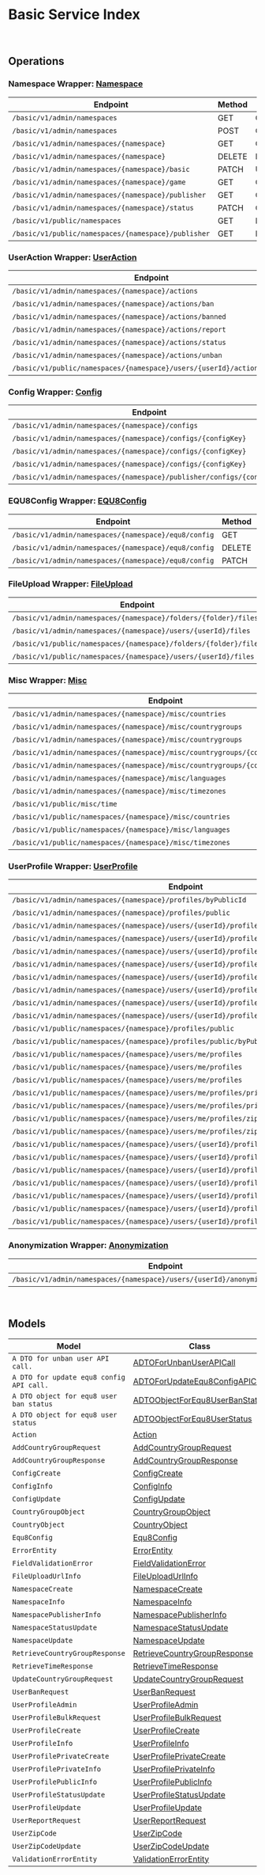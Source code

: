 # Basic Service Index

&nbsp;  

## Operations

### Namespace Wrapper:  [Namespace](../../src/main/java/net/accelbyte/sdk/api/basic/wrappers/Namespace.java)
| Endpoint | Method | ID | Class | Example |
|---|---|---|---|---|
| `/basic/v1/admin/namespaces` | GET | GetNamespaces | [GetNamespaces](../../src/main/java/net/accelbyte/sdk/api/basic/operations/namespace/GetNamespaces.java) | [GetNamespaces](../../samples/cli/src/main/java/net/accelbyte/sdk/cli/api/basic/namespace/GetNamespaces.java) |
| `/basic/v1/admin/namespaces` | POST | CreateNamespace | [CreateNamespace](../../src/main/java/net/accelbyte/sdk/api/basic/operations/namespace/CreateNamespace.java) | [CreateNamespace](../../samples/cli/src/main/java/net/accelbyte/sdk/cli/api/basic/namespace/CreateNamespace.java) |
| `/basic/v1/admin/namespaces/{namespace}` | GET | GetNamespace | [GetNamespace](../../src/main/java/net/accelbyte/sdk/api/basic/operations/namespace/GetNamespace.java) | [GetNamespace](../../samples/cli/src/main/java/net/accelbyte/sdk/cli/api/basic/namespace/GetNamespace.java) |
| `/basic/v1/admin/namespaces/{namespace}` | DELETE | DeleteNamespace | [DeleteNamespace](../../src/main/java/net/accelbyte/sdk/api/basic/operations/namespace/DeleteNamespace.java) | [DeleteNamespace](../../samples/cli/src/main/java/net/accelbyte/sdk/cli/api/basic/namespace/DeleteNamespace.java) |
| `/basic/v1/admin/namespaces/{namespace}/basic` | PATCH | UpdateNamespace | [UpdateNamespace](../../src/main/java/net/accelbyte/sdk/api/basic/operations/namespace/UpdateNamespace.java) | [UpdateNamespace](../../samples/cli/src/main/java/net/accelbyte/sdk/cli/api/basic/namespace/UpdateNamespace.java) |
| `/basic/v1/admin/namespaces/{namespace}/game` | GET | GetGameNamespaces | [GetGameNamespaces](../../src/main/java/net/accelbyte/sdk/api/basic/operations/namespace/GetGameNamespaces.java) | [GetGameNamespaces](../../samples/cli/src/main/java/net/accelbyte/sdk/cli/api/basic/namespace/GetGameNamespaces.java) |
| `/basic/v1/admin/namespaces/{namespace}/publisher` | GET | GetNamespacePublisher | [GetNamespacePublisher](../../src/main/java/net/accelbyte/sdk/api/basic/operations/namespace/GetNamespacePublisher.java) | [GetNamespacePublisher](../../samples/cli/src/main/java/net/accelbyte/sdk/cli/api/basic/namespace/GetNamespacePublisher.java) |
| `/basic/v1/admin/namespaces/{namespace}/status` | PATCH | ChangeNamespaceStatus | [ChangeNamespaceStatus](../../src/main/java/net/accelbyte/sdk/api/basic/operations/namespace/ChangeNamespaceStatus.java) | [ChangeNamespaceStatus](../../samples/cli/src/main/java/net/accelbyte/sdk/cli/api/basic/namespace/ChangeNamespaceStatus.java) |
| `/basic/v1/public/namespaces` | GET | PublicGetNamespaces | [PublicGetNamespaces](../../src/main/java/net/accelbyte/sdk/api/basic/operations/namespace/PublicGetNamespaces.java) | [PublicGetNamespaces](../../samples/cli/src/main/java/net/accelbyte/sdk/cli/api/basic/namespace/PublicGetNamespaces.java) |
| `/basic/v1/public/namespaces/{namespace}/publisher` | GET | PublicGetNamespacePublisher | [PublicGetNamespacePublisher](../../src/main/java/net/accelbyte/sdk/api/basic/operations/namespace/PublicGetNamespacePublisher.java) | [PublicGetNamespacePublisher](../../samples/cli/src/main/java/net/accelbyte/sdk/cli/api/basic/namespace/PublicGetNamespacePublisher.java) |

### UserAction Wrapper:  [UserAction](../../src/main/java/net/accelbyte/sdk/api/basic/wrappers/UserAction.java)
| Endpoint | Method | ID | Class | Example |
|---|---|---|---|---|
| `/basic/v1/admin/namespaces/{namespace}/actions` | GET | GetActions | [GetActions](../../src/main/java/net/accelbyte/sdk/api/basic/operations/user_action/GetActions.java) | [GetActions](../../samples/cli/src/main/java/net/accelbyte/sdk/cli/api/basic/user_action/GetActions.java) |
| `/basic/v1/admin/namespaces/{namespace}/actions/ban` | POST | BanUsers | [BanUsers](../../src/main/java/net/accelbyte/sdk/api/basic/operations/user_action/BanUsers.java) | [BanUsers](../../samples/cli/src/main/java/net/accelbyte/sdk/cli/api/basic/user_action/BanUsers.java) |
| `/basic/v1/admin/namespaces/{namespace}/actions/banned` | GET | GetBannedUsers | [GetBannedUsers](../../src/main/java/net/accelbyte/sdk/api/basic/operations/user_action/GetBannedUsers.java) | [GetBannedUsers](../../samples/cli/src/main/java/net/accelbyte/sdk/cli/api/basic/user_action/GetBannedUsers.java) |
| `/basic/v1/admin/namespaces/{namespace}/actions/report` | POST | ReportUser | [ReportUser](../../src/main/java/net/accelbyte/sdk/api/basic/operations/user_action/ReportUser.java) | [ReportUser](../../samples/cli/src/main/java/net/accelbyte/sdk/cli/api/basic/user_action/ReportUser.java) |
| `/basic/v1/admin/namespaces/{namespace}/actions/status` | GET | GetUserStatus | [GetUserStatus](../../src/main/java/net/accelbyte/sdk/api/basic/operations/user_action/GetUserStatus.java) | [GetUserStatus](../../samples/cli/src/main/java/net/accelbyte/sdk/cli/api/basic/user_action/GetUserStatus.java) |
| `/basic/v1/admin/namespaces/{namespace}/actions/unban` | POST | UnBanUsers | [UnBanUsers](../../src/main/java/net/accelbyte/sdk/api/basic/operations/user_action/UnBanUsers.java) | [UnBanUsers](../../samples/cli/src/main/java/net/accelbyte/sdk/cli/api/basic/user_action/UnBanUsers.java) |
| `/basic/v1/public/namespaces/{namespace}/users/{userId}/actions/report` | POST | PublicReportUser | [PublicReportUser](../../src/main/java/net/accelbyte/sdk/api/basic/operations/user_action/PublicReportUser.java) | [PublicReportUser](../../samples/cli/src/main/java/net/accelbyte/sdk/cli/api/basic/user_action/PublicReportUser.java) |

### Config Wrapper:  [Config](../../src/main/java/net/accelbyte/sdk/api/basic/wrappers/Config.java)
| Endpoint | Method | ID | Class | Example |
|---|---|---|---|---|
| `/basic/v1/admin/namespaces/{namespace}/configs` | POST | CreateConfig | [CreateConfig](../../src/main/java/net/accelbyte/sdk/api/basic/operations/config/CreateConfig.java) | [CreateConfig](../../samples/cli/src/main/java/net/accelbyte/sdk/cli/api/basic/config/CreateConfig.java) |
| `/basic/v1/admin/namespaces/{namespace}/configs/{configKey}` | GET | GetConfig1 | [GetConfig1](../../src/main/java/net/accelbyte/sdk/api/basic/operations/config/GetConfig1.java) | [GetConfig1](../../samples/cli/src/main/java/net/accelbyte/sdk/cli/api/basic/config/GetConfig1.java) |
| `/basic/v1/admin/namespaces/{namespace}/configs/{configKey}` | DELETE | DeleteConfig1 | [DeleteConfig1](../../src/main/java/net/accelbyte/sdk/api/basic/operations/config/DeleteConfig1.java) | [DeleteConfig1](../../samples/cli/src/main/java/net/accelbyte/sdk/cli/api/basic/config/DeleteConfig1.java) |
| `/basic/v1/admin/namespaces/{namespace}/configs/{configKey}` | PATCH | UpdateConfig1 | [UpdateConfig1](../../src/main/java/net/accelbyte/sdk/api/basic/operations/config/UpdateConfig1.java) | [UpdateConfig1](../../samples/cli/src/main/java/net/accelbyte/sdk/cli/api/basic/config/UpdateConfig1.java) |
| `/basic/v1/admin/namespaces/{namespace}/publisher/configs/{configKey}` | GET | GetPublisherConfig | [GetPublisherConfig](../../src/main/java/net/accelbyte/sdk/api/basic/operations/config/GetPublisherConfig.java) | [GetPublisherConfig](../../samples/cli/src/main/java/net/accelbyte/sdk/cli/api/basic/config/GetPublisherConfig.java) |

### EQU8Config Wrapper:  [EQU8Config](../../src/main/java/net/accelbyte/sdk/api/basic/wrappers/EQU8Config.java)
| Endpoint | Method | ID | Class | Example |
|---|---|---|---|---|
| `/basic/v1/admin/namespaces/{namespace}/equ8/config` | GET | GetConfig | [GetConfig](../../src/main/java/net/accelbyte/sdk/api/basic/operations/equ8_config/GetConfig.java) | [GetConfig](../../samples/cli/src/main/java/net/accelbyte/sdk/cli/api/basic/equ8_config/GetConfig.java) |
| `/basic/v1/admin/namespaces/{namespace}/equ8/config` | DELETE | DeleteConfig | [DeleteConfig](../../src/main/java/net/accelbyte/sdk/api/basic/operations/equ8_config/DeleteConfig.java) | [DeleteConfig](../../samples/cli/src/main/java/net/accelbyte/sdk/cli/api/basic/equ8_config/DeleteConfig.java) |
| `/basic/v1/admin/namespaces/{namespace}/equ8/config` | PATCH | UpdateConfig | [UpdateConfig](../../src/main/java/net/accelbyte/sdk/api/basic/operations/equ8_config/UpdateConfig.java) | [UpdateConfig](../../samples/cli/src/main/java/net/accelbyte/sdk/cli/api/basic/equ8_config/UpdateConfig.java) |

### FileUpload Wrapper:  [FileUpload](../../src/main/java/net/accelbyte/sdk/api/basic/wrappers/FileUpload.java)
| Endpoint | Method | ID | Class | Example |
|---|---|---|---|---|
| `/basic/v1/admin/namespaces/{namespace}/folders/{folder}/files` | POST | GeneratedUploadUrl | [GeneratedUploadUrl](../../src/main/java/net/accelbyte/sdk/api/basic/operations/file_upload/GeneratedUploadUrl.java) | [GeneratedUploadUrl](../../samples/cli/src/main/java/net/accelbyte/sdk/cli/api/basic/file_upload/GeneratedUploadUrl.java) |
| `/basic/v1/admin/namespaces/{namespace}/users/{userId}/files` | POST | GeneratedUserUploadContentUrl | [GeneratedUserUploadContentUrl](../../src/main/java/net/accelbyte/sdk/api/basic/operations/file_upload/GeneratedUserUploadContentUrl.java) | [GeneratedUserUploadContentUrl](../../samples/cli/src/main/java/net/accelbyte/sdk/cli/api/basic/file_upload/GeneratedUserUploadContentUrl.java) |
| `/basic/v1/public/namespaces/{namespace}/folders/{folder}/files` | POST | PublicGeneratedUploadUrl | [PublicGeneratedUploadUrl](../../src/main/java/net/accelbyte/sdk/api/basic/operations/file_upload/PublicGeneratedUploadUrl.java) | [PublicGeneratedUploadUrl](../../samples/cli/src/main/java/net/accelbyte/sdk/cli/api/basic/file_upload/PublicGeneratedUploadUrl.java) |
| `/basic/v1/public/namespaces/{namespace}/users/{userId}/files` | POST | PublicGeneratedUserUploadContentUrl | [PublicGeneratedUserUploadContentUrl](../../src/main/java/net/accelbyte/sdk/api/basic/operations/file_upload/PublicGeneratedUserUploadContentUrl.java) | [PublicGeneratedUserUploadContentUrl](../../samples/cli/src/main/java/net/accelbyte/sdk/cli/api/basic/file_upload/PublicGeneratedUserUploadContentUrl.java) |

### Misc Wrapper:  [Misc](../../src/main/java/net/accelbyte/sdk/api/basic/wrappers/Misc.java)
| Endpoint | Method | ID | Class | Example |
|---|---|---|---|---|
| `/basic/v1/admin/namespaces/{namespace}/misc/countries` | GET | GetCountries | [GetCountries](../../src/main/java/net/accelbyte/sdk/api/basic/operations/misc/GetCountries.java) | [GetCountries](../../samples/cli/src/main/java/net/accelbyte/sdk/cli/api/basic/misc/GetCountries.java) |
| `/basic/v1/admin/namespaces/{namespace}/misc/countrygroups` | GET | GetCountryGroups | [GetCountryGroups](../../src/main/java/net/accelbyte/sdk/api/basic/operations/misc/GetCountryGroups.java) | [GetCountryGroups](../../samples/cli/src/main/java/net/accelbyte/sdk/cli/api/basic/misc/GetCountryGroups.java) |
| `/basic/v1/admin/namespaces/{namespace}/misc/countrygroups` | POST | AddCountryGroup | [AddCountryGroup](../../src/main/java/net/accelbyte/sdk/api/basic/operations/misc/AddCountryGroup.java) | [AddCountryGroup](../../samples/cli/src/main/java/net/accelbyte/sdk/cli/api/basic/misc/AddCountryGroup.java) |
| `/basic/v1/admin/namespaces/{namespace}/misc/countrygroups/{countryGroupCode}` | PUT | UpdateCountryGroup | [UpdateCountryGroup](../../src/main/java/net/accelbyte/sdk/api/basic/operations/misc/UpdateCountryGroup.java) | [UpdateCountryGroup](../../samples/cli/src/main/java/net/accelbyte/sdk/cli/api/basic/misc/UpdateCountryGroup.java) |
| `/basic/v1/admin/namespaces/{namespace}/misc/countrygroups/{countryGroupCode}` | DELETE | DeleteCountryGroup | [DeleteCountryGroup](../../src/main/java/net/accelbyte/sdk/api/basic/operations/misc/DeleteCountryGroup.java) | [DeleteCountryGroup](../../samples/cli/src/main/java/net/accelbyte/sdk/cli/api/basic/misc/DeleteCountryGroup.java) |
| `/basic/v1/admin/namespaces/{namespace}/misc/languages` | GET | GetLanguages | [GetLanguages](../../src/main/java/net/accelbyte/sdk/api/basic/operations/misc/GetLanguages.java) | [GetLanguages](../../samples/cli/src/main/java/net/accelbyte/sdk/cli/api/basic/misc/GetLanguages.java) |
| `/basic/v1/admin/namespaces/{namespace}/misc/timezones` | GET | GetTimeZones | [GetTimeZones](../../src/main/java/net/accelbyte/sdk/api/basic/operations/misc/GetTimeZones.java) | [GetTimeZones](../../samples/cli/src/main/java/net/accelbyte/sdk/cli/api/basic/misc/GetTimeZones.java) |
| `/basic/v1/public/misc/time` | GET | PublicGetTime | [PublicGetTime](../../src/main/java/net/accelbyte/sdk/api/basic/operations/misc/PublicGetTime.java) | [PublicGetTime](../../samples/cli/src/main/java/net/accelbyte/sdk/cli/api/basic/misc/PublicGetTime.java) |
| `/basic/v1/public/namespaces/{namespace}/misc/countries` | GET | PublicGetCountries | [PublicGetCountries](../../src/main/java/net/accelbyte/sdk/api/basic/operations/misc/PublicGetCountries.java) | [PublicGetCountries](../../samples/cli/src/main/java/net/accelbyte/sdk/cli/api/basic/misc/PublicGetCountries.java) |
| `/basic/v1/public/namespaces/{namespace}/misc/languages` | GET | PublicGetLanguages | [PublicGetLanguages](../../src/main/java/net/accelbyte/sdk/api/basic/operations/misc/PublicGetLanguages.java) | [PublicGetLanguages](../../samples/cli/src/main/java/net/accelbyte/sdk/cli/api/basic/misc/PublicGetLanguages.java) |
| `/basic/v1/public/namespaces/{namespace}/misc/timezones` | GET | PublicGetTimeZones | [PublicGetTimeZones](../../src/main/java/net/accelbyte/sdk/api/basic/operations/misc/PublicGetTimeZones.java) | [PublicGetTimeZones](../../samples/cli/src/main/java/net/accelbyte/sdk/cli/api/basic/misc/PublicGetTimeZones.java) |

### UserProfile Wrapper:  [UserProfile](../../src/main/java/net/accelbyte/sdk/api/basic/wrappers/UserProfile.java)
| Endpoint | Method | ID | Class | Example |
|---|---|---|---|---|
| `/basic/v1/admin/namespaces/{namespace}/profiles/byPublicId` | GET | GetUserProfileInfoByPublicId | [GetUserProfileInfoByPublicId](../../src/main/java/net/accelbyte/sdk/api/basic/operations/user_profile/GetUserProfileInfoByPublicId.java) | [GetUserProfileInfoByPublicId](../../samples/cli/src/main/java/net/accelbyte/sdk/cli/api/basic/user_profile/GetUserProfileInfoByPublicId.java) |
| `/basic/v1/admin/namespaces/{namespace}/profiles/public` | POST | AdminGetUserProfilePublicInfoByIds | [AdminGetUserProfilePublicInfoByIds](../../src/main/java/net/accelbyte/sdk/api/basic/operations/user_profile/AdminGetUserProfilePublicInfoByIds.java) | [AdminGetUserProfilePublicInfoByIds](../../samples/cli/src/main/java/net/accelbyte/sdk/cli/api/basic/user_profile/AdminGetUserProfilePublicInfoByIds.java) |
| `/basic/v1/admin/namespaces/{namespace}/users/{userId}/profiles` | GET | GetUserProfileInfo | [GetUserProfileInfo](../../src/main/java/net/accelbyte/sdk/api/basic/operations/user_profile/GetUserProfileInfo.java) | [GetUserProfileInfo](../../samples/cli/src/main/java/net/accelbyte/sdk/cli/api/basic/user_profile/GetUserProfileInfo.java) |
| `/basic/v1/admin/namespaces/{namespace}/users/{userId}/profiles` | PUT | UpdateUserProfile | [UpdateUserProfile](../../src/main/java/net/accelbyte/sdk/api/basic/operations/user_profile/UpdateUserProfile.java) | [UpdateUserProfile](../../samples/cli/src/main/java/net/accelbyte/sdk/cli/api/basic/user_profile/UpdateUserProfile.java) |
| `/basic/v1/admin/namespaces/{namespace}/users/{userId}/profiles` | DELETE | DeleteUserProfile | [DeleteUserProfile](../../src/main/java/net/accelbyte/sdk/api/basic/operations/user_profile/DeleteUserProfile.java) | [DeleteUserProfile](../../samples/cli/src/main/java/net/accelbyte/sdk/cli/api/basic/user_profile/DeleteUserProfile.java) |
| `/basic/v1/admin/namespaces/{namespace}/users/{userId}/profiles/customAttributes` | GET | GetCustomAttributesInfo | [GetCustomAttributesInfo](../../src/main/java/net/accelbyte/sdk/api/basic/operations/user_profile/GetCustomAttributesInfo.java) | [GetCustomAttributesInfo](../../samples/cli/src/main/java/net/accelbyte/sdk/cli/api/basic/user_profile/GetCustomAttributesInfo.java) |
| `/basic/v1/admin/namespaces/{namespace}/users/{userId}/profiles/customAttributes` | PUT | UpdateCustomAttributesPartially | [UpdateCustomAttributesPartially](../../src/main/java/net/accelbyte/sdk/api/basic/operations/user_profile/UpdateCustomAttributesPartially.java) | [UpdateCustomAttributesPartially](../../samples/cli/src/main/java/net/accelbyte/sdk/cli/api/basic/user_profile/UpdateCustomAttributesPartially.java) |
| `/basic/v1/admin/namespaces/{namespace}/users/{userId}/profiles/privateCustomAttributes` | GET | GetPrivateCustomAttributesInfo | [GetPrivateCustomAttributesInfo](../../src/main/java/net/accelbyte/sdk/api/basic/operations/user_profile/GetPrivateCustomAttributesInfo.java) | [GetPrivateCustomAttributesInfo](../../samples/cli/src/main/java/net/accelbyte/sdk/cli/api/basic/user_profile/GetPrivateCustomAttributesInfo.java) |
| `/basic/v1/admin/namespaces/{namespace}/users/{userId}/profiles/privateCustomAttributes` | PUT | UpdatePrivateCustomAttributesPartially | [UpdatePrivateCustomAttributesPartially](../../src/main/java/net/accelbyte/sdk/api/basic/operations/user_profile/UpdatePrivateCustomAttributesPartially.java) | [UpdatePrivateCustomAttributesPartially](../../samples/cli/src/main/java/net/accelbyte/sdk/cli/api/basic/user_profile/UpdatePrivateCustomAttributesPartially.java) |
| `/basic/v1/admin/namespaces/{namespace}/users/{userId}/profiles/status` | PATCH | UpdateUserProfileStatus | [UpdateUserProfileStatus](../../src/main/java/net/accelbyte/sdk/api/basic/operations/user_profile/UpdateUserProfileStatus.java) | [UpdateUserProfileStatus](../../samples/cli/src/main/java/net/accelbyte/sdk/cli/api/basic/user_profile/UpdateUserProfileStatus.java) |
| `/basic/v1/public/namespaces/{namespace}/profiles/public` | GET | PublicGetUserProfilePublicInfoByIds | [PublicGetUserProfilePublicInfoByIds](../../src/main/java/net/accelbyte/sdk/api/basic/operations/user_profile/PublicGetUserProfilePublicInfoByIds.java) | [PublicGetUserProfilePublicInfoByIds](../../samples/cli/src/main/java/net/accelbyte/sdk/cli/api/basic/user_profile/PublicGetUserProfilePublicInfoByIds.java) |
| `/basic/v1/public/namespaces/{namespace}/profiles/public/byPublicId` | GET | PublicGetUserProfileInfoByPublicId | [PublicGetUserProfileInfoByPublicId](../../src/main/java/net/accelbyte/sdk/api/basic/operations/user_profile/PublicGetUserProfileInfoByPublicId.java) | [PublicGetUserProfileInfoByPublicId](../../samples/cli/src/main/java/net/accelbyte/sdk/cli/api/basic/user_profile/PublicGetUserProfileInfoByPublicId.java) |
| `/basic/v1/public/namespaces/{namespace}/users/me/profiles` | GET | GetMyProfileInfo | [GetMyProfileInfo](../../src/main/java/net/accelbyte/sdk/api/basic/operations/user_profile/GetMyProfileInfo.java) | [GetMyProfileInfo](../../samples/cli/src/main/java/net/accelbyte/sdk/cli/api/basic/user_profile/GetMyProfileInfo.java) |
| `/basic/v1/public/namespaces/{namespace}/users/me/profiles` | PUT | UpdateMyProfile | [UpdateMyProfile](../../src/main/java/net/accelbyte/sdk/api/basic/operations/user_profile/UpdateMyProfile.java) | [UpdateMyProfile](../../samples/cli/src/main/java/net/accelbyte/sdk/cli/api/basic/user_profile/UpdateMyProfile.java) |
| `/basic/v1/public/namespaces/{namespace}/users/me/profiles` | POST | CreateMyProfile | [CreateMyProfile](../../src/main/java/net/accelbyte/sdk/api/basic/operations/user_profile/CreateMyProfile.java) | [CreateMyProfile](../../samples/cli/src/main/java/net/accelbyte/sdk/cli/api/basic/user_profile/CreateMyProfile.java) |
| `/basic/v1/public/namespaces/{namespace}/users/me/profiles/privateCustomAttributes` | GET | GetMyPrivateCustomAttributesInfo | [GetMyPrivateCustomAttributesInfo](../../src/main/java/net/accelbyte/sdk/api/basic/operations/user_profile/GetMyPrivateCustomAttributesInfo.java) | [GetMyPrivateCustomAttributesInfo](../../samples/cli/src/main/java/net/accelbyte/sdk/cli/api/basic/user_profile/GetMyPrivateCustomAttributesInfo.java) |
| `/basic/v1/public/namespaces/{namespace}/users/me/profiles/privateCustomAttributes` | PUT | UpdateMyPrivateCustomAttributesPartially | [UpdateMyPrivateCustomAttributesPartially](../../src/main/java/net/accelbyte/sdk/api/basic/operations/user_profile/UpdateMyPrivateCustomAttributesPartially.java) | [UpdateMyPrivateCustomAttributesPartially](../../samples/cli/src/main/java/net/accelbyte/sdk/cli/api/basic/user_profile/UpdateMyPrivateCustomAttributesPartially.java) |
| `/basic/v1/public/namespaces/{namespace}/users/me/profiles/zipCode` | GET | GetMyZipCode | [GetMyZipCode](../../src/main/java/net/accelbyte/sdk/api/basic/operations/user_profile/GetMyZipCode.java) | [GetMyZipCode](../../samples/cli/src/main/java/net/accelbyte/sdk/cli/api/basic/user_profile/GetMyZipCode.java) |
| `/basic/v1/public/namespaces/{namespace}/users/me/profiles/zipCode` | PATCH | UpdateMyZipCode | [UpdateMyZipCode](../../src/main/java/net/accelbyte/sdk/api/basic/operations/user_profile/UpdateMyZipCode.java) | [UpdateMyZipCode](../../samples/cli/src/main/java/net/accelbyte/sdk/cli/api/basic/user_profile/UpdateMyZipCode.java) |
| `/basic/v1/public/namespaces/{namespace}/users/{userId}/profiles` | GET | PublicGetUserProfileInfo | [PublicGetUserProfileInfo](../../src/main/java/net/accelbyte/sdk/api/basic/operations/user_profile/PublicGetUserProfileInfo.java) | [PublicGetUserProfileInfo](../../samples/cli/src/main/java/net/accelbyte/sdk/cli/api/basic/user_profile/PublicGetUserProfileInfo.java) |
| `/basic/v1/public/namespaces/{namespace}/users/{userId}/profiles` | PUT | PublicUpdateUserProfile | [PublicUpdateUserProfile](../../src/main/java/net/accelbyte/sdk/api/basic/operations/user_profile/PublicUpdateUserProfile.java) | [PublicUpdateUserProfile](../../samples/cli/src/main/java/net/accelbyte/sdk/cli/api/basic/user_profile/PublicUpdateUserProfile.java) |
| `/basic/v1/public/namespaces/{namespace}/users/{userId}/profiles` | POST | PublicCreateUserProfile | [PublicCreateUserProfile](../../src/main/java/net/accelbyte/sdk/api/basic/operations/user_profile/PublicCreateUserProfile.java) | [PublicCreateUserProfile](../../samples/cli/src/main/java/net/accelbyte/sdk/cli/api/basic/user_profile/PublicCreateUserProfile.java) |
| `/basic/v1/public/namespaces/{namespace}/users/{userId}/profiles/customAttributes` | GET | PublicGetCustomAttributesInfo | [PublicGetCustomAttributesInfo](../../src/main/java/net/accelbyte/sdk/api/basic/operations/user_profile/PublicGetCustomAttributesInfo.java) | [PublicGetCustomAttributesInfo](../../samples/cli/src/main/java/net/accelbyte/sdk/cli/api/basic/user_profile/PublicGetCustomAttributesInfo.java) |
| `/basic/v1/public/namespaces/{namespace}/users/{userId}/profiles/customAttributes` | PUT | PublicUpdateCustomAttributesPartially | [PublicUpdateCustomAttributesPartially](../../src/main/java/net/accelbyte/sdk/api/basic/operations/user_profile/PublicUpdateCustomAttributesPartially.java) | [PublicUpdateCustomAttributesPartially](../../samples/cli/src/main/java/net/accelbyte/sdk/cli/api/basic/user_profile/PublicUpdateCustomAttributesPartially.java) |
| `/basic/v1/public/namespaces/{namespace}/users/{userId}/profiles/public` | GET | PublicGetUserProfilePublicInfo | [PublicGetUserProfilePublicInfo](../../src/main/java/net/accelbyte/sdk/api/basic/operations/user_profile/PublicGetUserProfilePublicInfo.java) | [PublicGetUserProfilePublicInfo](../../samples/cli/src/main/java/net/accelbyte/sdk/cli/api/basic/user_profile/PublicGetUserProfilePublicInfo.java) |
| `/basic/v1/public/namespaces/{namespace}/users/{userId}/profiles/status` | PATCH | PublicUpdateUserProfileStatus | [PublicUpdateUserProfileStatus](../../src/main/java/net/accelbyte/sdk/api/basic/operations/user_profile/PublicUpdateUserProfileStatus.java) | [PublicUpdateUserProfileStatus](../../samples/cli/src/main/java/net/accelbyte/sdk/cli/api/basic/user_profile/PublicUpdateUserProfileStatus.java) |

### Anonymization Wrapper:  [Anonymization](../../src/main/java/net/accelbyte/sdk/api/basic/wrappers/Anonymization.java)
| Endpoint | Method | ID | Class | Example |
|---|---|---|---|---|
| `/basic/v1/admin/namespaces/{namespace}/users/{userId}/anonymization/profiles` | DELETE | AnonymizeUserProfile | [AnonymizeUserProfile](../../src/main/java/net/accelbyte/sdk/api/basic/operations/anonymization/AnonymizeUserProfile.java) | [AnonymizeUserProfile](../../samples/cli/src/main/java/net/accelbyte/sdk/cli/api/basic/anonymization/AnonymizeUserProfile.java) |


&nbsp;  

## Models

| Model | Class |
|---|---|
| `A DTO for unban user API call.` | [ADTOForUnbanUserAPICall](../../src/main/java/net/accelbyte/sdk/api/basic/models/ADTOForUnbanUserAPICall.java) |
| `A DTO for update equ8 config API call.` | [ADTOForUpdateEqu8ConfigAPICall](../../src/main/java/net/accelbyte/sdk/api/basic/models/ADTOForUpdateEqu8ConfigAPICall.java) |
| `A DTO object for equ8 user ban status` | [ADTOObjectForEqu8UserBanStatus](../../src/main/java/net/accelbyte/sdk/api/basic/models/ADTOObjectForEqu8UserBanStatus.java) |
| `A DTO object for equ8 user status` | [ADTOObjectForEqu8UserStatus](../../src/main/java/net/accelbyte/sdk/api/basic/models/ADTOObjectForEqu8UserStatus.java) |
| `Action` | [Action](../../src/main/java/net/accelbyte/sdk/api/basic/models/Action.java) |
| `AddCountryGroupRequest` | [AddCountryGroupRequest](../../src/main/java/net/accelbyte/sdk/api/basic/models/AddCountryGroupRequest.java) |
| `AddCountryGroupResponse` | [AddCountryGroupResponse](../../src/main/java/net/accelbyte/sdk/api/basic/models/AddCountryGroupResponse.java) |
| `ConfigCreate` | [ConfigCreate](../../src/main/java/net/accelbyte/sdk/api/basic/models/ConfigCreate.java) |
| `ConfigInfo` | [ConfigInfo](../../src/main/java/net/accelbyte/sdk/api/basic/models/ConfigInfo.java) |
| `ConfigUpdate` | [ConfigUpdate](../../src/main/java/net/accelbyte/sdk/api/basic/models/ConfigUpdate.java) |
| `CountryGroupObject` | [CountryGroupObject](../../src/main/java/net/accelbyte/sdk/api/basic/models/CountryGroupObject.java) |
| `CountryObject` | [CountryObject](../../src/main/java/net/accelbyte/sdk/api/basic/models/CountryObject.java) |
| `Equ8Config` | [Equ8Config](../../src/main/java/net/accelbyte/sdk/api/basic/models/Equ8Config.java) |
| `ErrorEntity` | [ErrorEntity](../../src/main/java/net/accelbyte/sdk/api/basic/models/ErrorEntity.java) |
| `FieldValidationError` | [FieldValidationError](../../src/main/java/net/accelbyte/sdk/api/basic/models/FieldValidationError.java) |
| `FileUploadUrlInfo` | [FileUploadUrlInfo](../../src/main/java/net/accelbyte/sdk/api/basic/models/FileUploadUrlInfo.java) |
| `NamespaceCreate` | [NamespaceCreate](../../src/main/java/net/accelbyte/sdk/api/basic/models/NamespaceCreate.java) |
| `NamespaceInfo` | [NamespaceInfo](../../src/main/java/net/accelbyte/sdk/api/basic/models/NamespaceInfo.java) |
| `NamespacePublisherInfo` | [NamespacePublisherInfo](../../src/main/java/net/accelbyte/sdk/api/basic/models/NamespacePublisherInfo.java) |
| `NamespaceStatusUpdate` | [NamespaceStatusUpdate](../../src/main/java/net/accelbyte/sdk/api/basic/models/NamespaceStatusUpdate.java) |
| `NamespaceUpdate` | [NamespaceUpdate](../../src/main/java/net/accelbyte/sdk/api/basic/models/NamespaceUpdate.java) |
| `RetrieveCountryGroupResponse` | [RetrieveCountryGroupResponse](../../src/main/java/net/accelbyte/sdk/api/basic/models/RetrieveCountryGroupResponse.java) |
| `RetrieveTimeResponse` | [RetrieveTimeResponse](../../src/main/java/net/accelbyte/sdk/api/basic/models/RetrieveTimeResponse.java) |
| `UpdateCountryGroupRequest` | [UpdateCountryGroupRequest](../../src/main/java/net/accelbyte/sdk/api/basic/models/UpdateCountryGroupRequest.java) |
| `UserBanRequest` | [UserBanRequest](../../src/main/java/net/accelbyte/sdk/api/basic/models/UserBanRequest.java) |
| `UserProfileAdmin` | [UserProfileAdmin](../../src/main/java/net/accelbyte/sdk/api/basic/models/UserProfileAdmin.java) |
| `UserProfileBulkRequest` | [UserProfileBulkRequest](../../src/main/java/net/accelbyte/sdk/api/basic/models/UserProfileBulkRequest.java) |
| `UserProfileCreate` | [UserProfileCreate](../../src/main/java/net/accelbyte/sdk/api/basic/models/UserProfileCreate.java) |
| `UserProfileInfo` | [UserProfileInfo](../../src/main/java/net/accelbyte/sdk/api/basic/models/UserProfileInfo.java) |
| `UserProfilePrivateCreate` | [UserProfilePrivateCreate](../../src/main/java/net/accelbyte/sdk/api/basic/models/UserProfilePrivateCreate.java) |
| `UserProfilePrivateInfo` | [UserProfilePrivateInfo](../../src/main/java/net/accelbyte/sdk/api/basic/models/UserProfilePrivateInfo.java) |
| `UserProfilePublicInfo` | [UserProfilePublicInfo](../../src/main/java/net/accelbyte/sdk/api/basic/models/UserProfilePublicInfo.java) |
| `UserProfileStatusUpdate` | [UserProfileStatusUpdate](../../src/main/java/net/accelbyte/sdk/api/basic/models/UserProfileStatusUpdate.java) |
| `UserProfileUpdate` | [UserProfileUpdate](../../src/main/java/net/accelbyte/sdk/api/basic/models/UserProfileUpdate.java) |
| `UserReportRequest` | [UserReportRequest](../../src/main/java/net/accelbyte/sdk/api/basic/models/UserReportRequest.java) |
| `UserZipCode` | [UserZipCode](../../src/main/java/net/accelbyte/sdk/api/basic/models/UserZipCode.java) |
| `UserZipCodeUpdate` | [UserZipCodeUpdate](../../src/main/java/net/accelbyte/sdk/api/basic/models/UserZipCodeUpdate.java) |
| `ValidationErrorEntity` | [ValidationErrorEntity](../../src/main/java/net/accelbyte/sdk/api/basic/models/ValidationErrorEntity.java) |
